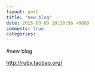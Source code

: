 ```yaml
---
layout: post
title: "new_blog"
date: 2015-09-09 10:28:56 +0800
comments: true
categories: 
---
```

#new blog

http://ruby.taobao.org/